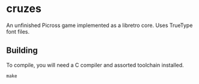 # cruzes
An unfinished Picross game implemented as a libretro core. Uses TrueType font files.

## Building
To compile, you will need a C compiler and assorted toolchain installed.

	make
